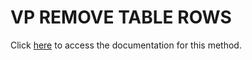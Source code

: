 <!---->
# VP REMOVE TABLE ROWS

Click [here](https://developer.4d.com/docs/ViewPro/commands/vp-remove-table-rows) to access the documentation for this method.

